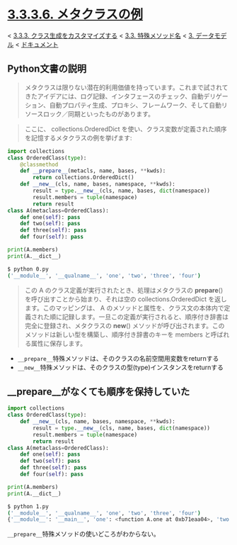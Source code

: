# [3.3.3.6. メタクラスの例](https://docs.python.jp/3/reference/datamodel.html#metaclass-example)

< [3.3.3. クラス生成をカスタマイズする](https://docs.python.jp/3/reference/datamodel.html#customizing-class-creation) < [3.3. 特殊メソッド名](https://docs.python.jp/3/reference/datamodel.html#special-method-names) < [3. データモデル](https://docs.python.jp/3/reference/datamodel.html#data-model) < [ドキュメント](https://docs.python.jp/3/index.html)

## Python文書の説明

> メタクラスは限りない潜在的利用価値を持っています。これまで試されてきたアイデアには、ログ記録、インタフェースのチェック、自動デリゲーション、自動プロパティ生成、プロキシ、フレームワーク、そして自動リソースロック／同期といったものがあります。

> ここに、 collections.OrderedDict を使い、クラス変数が定義された順序を記憶するメタクラスの例を挙げます:

```python
import collections
class OrderedClass(type):
    @classmethod
    def __prepare__(metacls, name, bases, **kwds):
        return collections.OrderedDict()
    def __new__(cls, name, bases, namespace, **kwds):
        result = type.__new__(cls, name, bases, dict(namespace))
        result.members = tuple(namespace)
        return result
class A(metaclass=OrderedClass):
    def one(self): pass
    def two(self): pass
    def three(self): pass
    def four(self): pass

print(A.members)
print(A.__dict__)
```
```sh
$ python 0.py 
('__module__', '__qualname__', 'one', 'two', 'three', 'four')
```

> この A のクラス定義が実行されたとき、処理はメタクラスの __prepare__() を呼び出すことから始まり、それは空の collections.OrderedDict を返します。このマッピングは、 A のメソッドと属性を、クラス文の本体内で定義された順に記録します。一旦この定義が実行されると、順序付き辞書は完全に登録され、メタクラスの __new__() メソッドが呼び出されます。このメソッドは新しい型を構築し、順序付き辞書のキーを members と呼ばれる属性に保存します。


* `__prepare__`特殊メソッドは、そのクラスの名前空間用変数をreturnする
* `__new__`特殊メソッドは、そのクラスの型(type)インスタンスをreturnする

## __prepare__がなくても順序を保持していた

```python
import collections
class OrderedClass(type):
    def __new__(cls, name, bases, namespace, **kwds):
        result = type.__new__(cls, name, bases, dict(namespace))
        result.members = tuple(namespace)
        return result
class A(metaclass=OrderedClass):
    def one(self): pass
    def two(self): pass
    def three(self): pass
    def four(self): pass

print(A.members)
print(A.__dict__)
```
```sh
$ python 1.py 
('__module__', '__qualname__', 'one', 'two', 'three', 'four')
{'__module__': '__main__', 'one': <function A.one at 0xb71eaa04>, 'two': <function A.two at 0xb71eaa4c>, 'three': <function A.three at 0xb71ea9bc>, 'four': <function A.four at 0xb71ea974>, '__dict__': <attribute '__dict__' of 'A' objects>, '__weakref__': <attribute '__weakref__' of 'A' objects>, '__doc__': None, 'members': ('__module__', '__qualname__', 'one', 'two', 'three', 'four')}
```

`__prepare__`特殊メソッドの使いどころがわからない。

